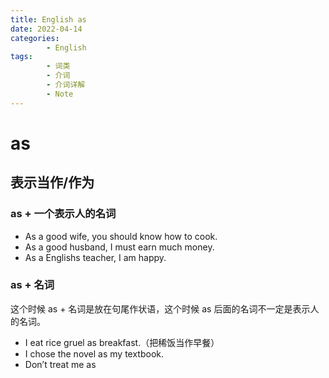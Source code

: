 ```yaml
---
title: English as
date: 2022-04-14
categories:
        - English
tags:
        - 词类
        - 介词
        - 介词详解
        - Note
---
```


# as

## 表示当作/作为

### as + 一个表示人的名词

- As a good wife, you should know how to cook.
- As a good husband, I must earn much money.
- As a Englishs teacher, I am happy.

### as + 名词

这个时候 as + 名词是放在句尾作状语，这个时候 as 后面的名词不一定是表示人的名词。

- I eat rice gruel as breakfast.（把稀饭当作早餐）
- I chose the novel as my textbook.
- Don’t treat me as
